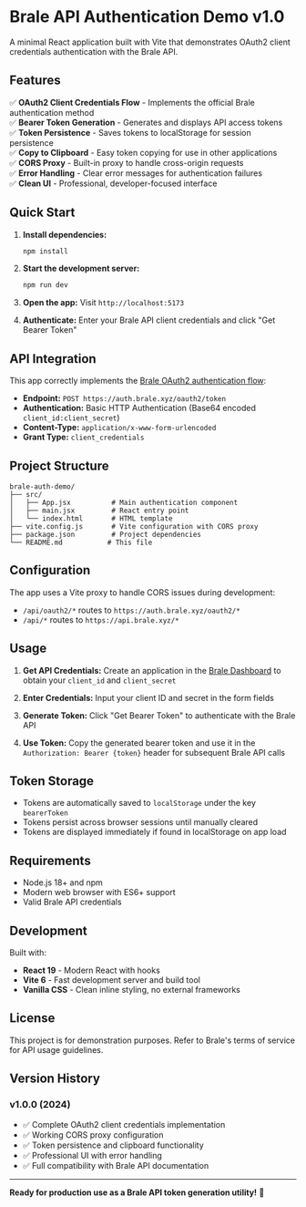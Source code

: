 # Brale API Authentication Demo v1.0

A minimal React application built with Vite that demonstrates OAuth2 client credentials authentication with the Brale API.

## Features

✅ **OAuth2 Client Credentials Flow** - Implements the official Brale authentication method  
✅ **Bearer Token Generation** - Generates and displays API access tokens  
✅ **Token Persistence** - Saves tokens to localStorage for session persistence  
✅ **Copy to Clipboard** - Easy token copying for use in other applications  
✅ **CORS Proxy** - Built-in proxy to handle cross-origin requests  
✅ **Error Handling** - Clear error messages for authentication failures  
✅ **Clean UI** - Professional, developer-focused interface  

## Quick Start

1. **Install dependencies:**
   ```bash
   npm install
   ```

2. **Start the development server:**
   ```bash
   npm run dev
   ```

3. **Open the app:** Visit `http://localhost:5173`

4. **Authenticate:** Enter your Brale API client credentials and click "Get Bearer Token"

## API Integration

This app correctly implements the [Brale OAuth2 authentication flow](https://docs.brale.xyz/docs/authentication-1):

- **Endpoint:** `POST https://auth.brale.xyz/oauth2/token`
- **Authentication:** Basic HTTP Authentication (Base64 encoded `client_id:client_secret`)
- **Content-Type:** `application/x-www-form-urlencoded`
- **Grant Type:** `client_credentials`

## Project Structure

```
brale-auth-demo/
├── src/
│   ├── App.jsx          # Main authentication component
│   ├── main.jsx         # React entry point
│   └── index.html       # HTML template
├── vite.config.js       # Vite configuration with CORS proxy
├── package.json         # Project dependencies
└── README.md           # This file
```

## Configuration

The app uses a Vite proxy to handle CORS issues during development:

- `/api/oauth2/*` routes to `https://auth.brale.xyz/oauth2/*`
- `/api/*` routes to `https://api.brale.xyz/*`

## Usage

1. **Get API Credentials:** Create an application in the [Brale Dashboard](https://dashboard.brale.xyz) to obtain your `client_id` and `client_secret`

2. **Enter Credentials:** Input your client ID and secret in the form fields

3. **Generate Token:** Click "Get Bearer Token" to authenticate with the Brale API

4. **Use Token:** Copy the generated bearer token and use it in the `Authorization: Bearer {token}` header for subsequent Brale API calls

## Token Storage

- Tokens are automatically saved to `localStorage` under the key `bearerToken`
- Tokens persist across browser sessions until manually cleared
- Tokens are displayed immediately if found in localStorage on app load

## Requirements

- Node.js 18+ and npm
- Modern web browser with ES6+ support
- Valid Brale API credentials

## Development

Built with:
- **React 19** - Modern React with hooks
- **Vite 6** - Fast development server and build tool
- **Vanilla CSS** - Clean inline styling, no external frameworks

## License

This project is for demonstration purposes. Refer to Brale's terms of service for API usage guidelines.

## Version History

### v1.0.0 (2024)
- ✅ Complete OAuth2 client credentials implementation
- ✅ Working CORS proxy configuration
- ✅ Token persistence and clipboard functionality
- ✅ Professional UI with error handling
- ✅ Full compatibility with Brale API documentation

---

**Ready for production use as a Brale API token generation utility!** 🚀
